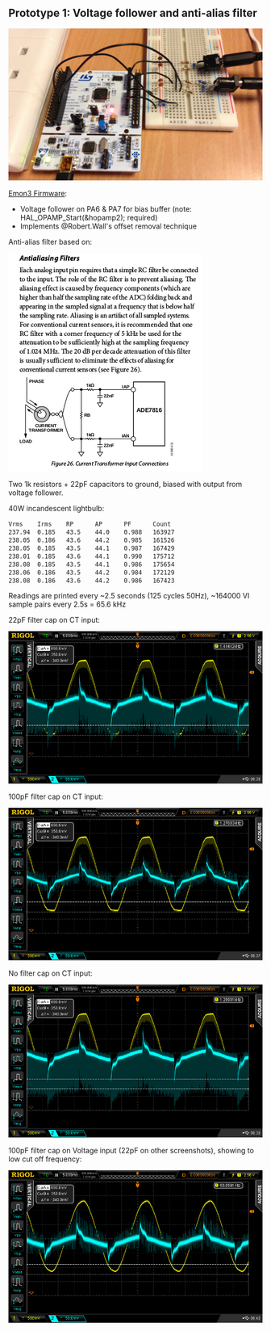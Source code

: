 ## Prototype 1: Voltage follower and anti-alias filter

![prototype1.JPG](../images/prototype1.JPG)

[Emon3 Firmware](https://github.com/TrystanLea/STM32Dev/tree/master/Emon3):

- Voltage follower on PA6 & PA7 for bias buffer (note: HAL_OPAMP_Start(&hopamp2); required)
- Implements @Robert.Wall's offset removal technique

Anti-alias filter based on: 

![antialias.png](../images/antialias.png)

Two 1k resistors + 22pF capacitors to ground, biased with output from voltage follower.

40W incandescent lightbulb:

    Vrms    Irms    RP      AP      PF      Count
    237.94  0.185   43.5    44.0    0.988   163927
    238.05  0.186   43.6    44.2    0.985   161526
    238.05  0.185   43.5    44.1    0.987   167429
    238.01  0.185   43.6    44.1    0.990   175712
    238.08  0.185   43.5    44.1    0.986   175654
    238.06  0.186   43.5    44.2    0.984   172129
    238.08  0.186   43.6    44.2    0.986   167423

Readings are printed every ~2.5 seconds (125 cycles 50Hz), ~164000 VI sample pairs every 2.5s = 65.6 kHz

22pF filter cap on CT input:

![22pfCT.png](../images/DS/22pfCT.png)

100pF filter cap on CT input:

![100pfCT.png](../images/DS/100pfCT.png)

No filter cap on CT input:

![nocapCT.png](../images/DS/nocapCT.png)

100pF filter cap on Voltage input (22pF on other screenshots), showing to low cut off frequency:

![100pfV.png](../images/DS/100pfV.png)

